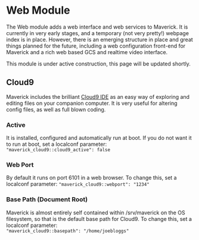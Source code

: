 # Web Module

The Web module adds a web interface and web services to Maverick.  It is currently in very early stages, and a temporary (not very pretty!) webpage index is in place.  However, there is an emerging structure in place and great things planned for the future, including a web configuration front-end for Maverick and a rich web based GCS and realtime video interface.

This module is under active construction, this page will be updated shortly.

## Cloud9

Maverick includes the brilliant [Cloud9 IDE](https://c9.io/?redirect=0) as an easy way of exploring and editing files on your companion computer.  It is very useful for altering config files, as well as full blown coding.

### Active
It is installed, configured and automatically run at boot.  If you do not want it to run at boot, set a localconf parameter:
`"maverick_cloud9::cloud9_active": false`

### Web Port
By default it runs on port 6101 in a web browser.  To change this, set a localconf parameter:
`"maverick_cloud9::webport": "1234"`

### Base Path (Document Root)
Maverick is almost entirely self contained within /srv/maverick on the OS filesystem, so that is the default base path for Cloud9.  To change this, set a localconf parameter:  
`"maverick_cloud9::basepath": "/home/joebloggs"`
